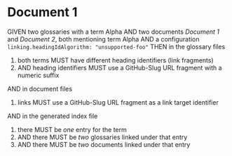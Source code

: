 # Document 1

GIVEN two glossaries with a term Alpha
AND two documents *Document 1* and *Document 2*, both mentioning term Alpha
AND a configuration `linking.headingIdAlgorithm: "unsupported-foo"`
THEN in the glossary files

1. both terms MUST have different heading identifiers (link fragments)
1. AND heading identifiers MUST use a GitHub-Slug URL fragment with a numeric suffix

AND in document files

1. links MUST use a GitHub-Slug URL fragment as a link target identifier

AND in the generated index file

1. there MUST be *one* entry for the term
1. AND there MUST be *two* glossaries linked under that entry
1. AND there MUST be *two* documents linked under that entry
